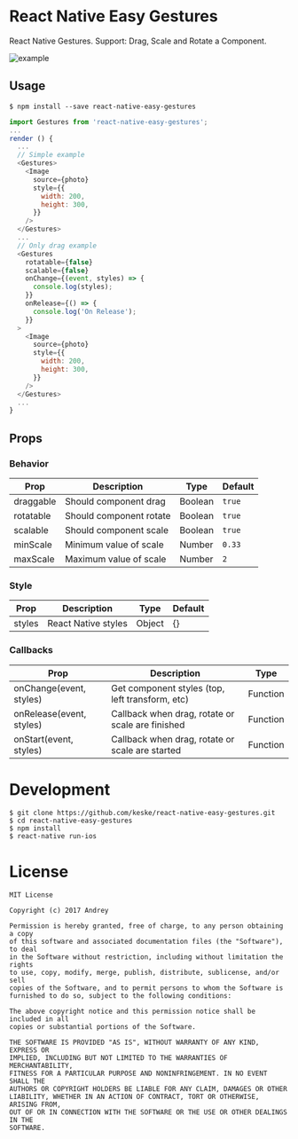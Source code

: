 # React Native Easy Gestures

React Native Gestures. Support: Drag, Scale and Rotate a Component.

![example](https://raw.githubusercontent.com/keske/react-native-easy-gestures/master/static/gestures.gif)

## Usage

```
$ npm install --save react-native-easy-gestures
```

```javascript
import Gestures from 'react-native-easy-gestures';
...
render () {
  ...
  // Simple example
  <Gestures>
    <Image
      source={photo}
      style={{
        width: 200,
        height: 300,
      }}
    />
  </Gestures>
  ...
  // Only drag example
  <Gestures
    rotatable={false}
    scalable={false}
    onChange={(event, styles) => {
      console.log(styles);
    }}
    onRelease={() => {
      console.log('On Release');
    }}
  >
    <Image
      source={photo}
      style={{
        width: 200,
        height: 300,
      }}
    />
  </Gestures>
  ...
}

```

## Props

### Behavior

Prop | Description | Type | Default
------ | ------ | ------ | ------
draggable | Should component drag | Boolean | `true`
rotatable | Should component rotate | Boolean | `true`
scalable | Should component scale | Boolean | `true`
minScale | Minimum value of scale | Number | `0.33`
maxScale | Maximum value of scale | Number | `2`

### Style

Prop | Description | Type | Default
------ | ------ | ------ | ------
styles | React Native styles | Object | {}

### Callbacks

Prop | Description | Type
------ | ------ | ------
onChange(event, styles) | Get component styles (top, left transform, etc) | Function
onRelease(event, styles) | Callback when drag, rotate or scale are finished | Function
onStart(event, styles) | Callback when drag, rotate or scale are started | Function

# Development

```
$ git clone https://github.com/keske/react-native-easy-gestures.git
$ cd react-native-easy-gestures
$ npm install
$ react-native run-ios
```

# License

```
MIT License

Copyright (c) 2017 Andrey

Permission is hereby granted, free of charge, to any person obtaining a copy
of this software and associated documentation files (the "Software"), to deal
in the Software without restriction, including without limitation the rights
to use, copy, modify, merge, publish, distribute, sublicense, and/or sell
copies of the Software, and to permit persons to whom the Software is
furnished to do so, subject to the following conditions:

The above copyright notice and this permission notice shall be included in all
copies or substantial portions of the Software.

THE SOFTWARE IS PROVIDED "AS IS", WITHOUT WARRANTY OF ANY KIND, EXPRESS OR
IMPLIED, INCLUDING BUT NOT LIMITED TO THE WARRANTIES OF MERCHANTABILITY,
FITNESS FOR A PARTICULAR PURPOSE AND NONINFRINGEMENT. IN NO EVENT SHALL THE
AUTHORS OR COPYRIGHT HOLDERS BE LIABLE FOR ANY CLAIM, DAMAGES OR OTHER
LIABILITY, WHETHER IN AN ACTION OF CONTRACT, TORT OR OTHERWISE, ARISING FROM,
OUT OF OR IN CONNECTION WITH THE SOFTWARE OR THE USE OR OTHER DEALINGS IN THE
SOFTWARE.
```
